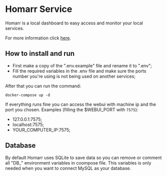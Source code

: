 # Homarr Service

Homarr is a local dashboard to easy access and monitor your local services.

For more information click [here][Homarr Site].

## How to install and run

- First make a copy of the ".env.example" file and rename it to ".env";
- Fill the required variables in the .env file and make sure the ports number you're using is not being used on another services;

After that you can run the command:

`docker-compose up -d`

If everything runs fine you can access the webui with machine ip and the port you chosen. Examples (filling the $WEBUI_PORT with `7575`):

- 127.0.0.1:7575;
- localhost:7575;
- YOUR_COMPUTER_IP:7575;

## Database

By default Homarr uses SQLite to save data so you can remove or comment all "DB_" environment variables in coompose file. This variables is only needed when you want to connect MySQL as your database.

[Homarr Site]: https://homarr.dev
